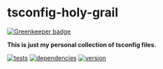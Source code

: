 # tsconfig-holy-grail

[![Greenkeeper badge](https://badges.greenkeeper.io/chrisguttandin/tsconfig-holy-grail.svg)](https://greenkeeper.io/)

**This is just my personal collection of tsconfig files.**

[![tests](https://img.shields.io/travis/chrisguttandin/tsconfig-holy-grail/master.svg?style=flat-square)](https://travis-ci.org/chrisguttandin/tsconfig-holy-grail)
[![dependencies](https://img.shields.io/david/chrisguttandin/tsconfig-holy-grail.svg?style=flat-square)](https://www.npmjs.com/package/tsconfig-holy-grail)
[![version](https://img.shields.io/npm/v/tsconfig-holy-grail.svg?style=flat-square)](https://www.npmjs.com/package/tsconfig-holy-grail)
